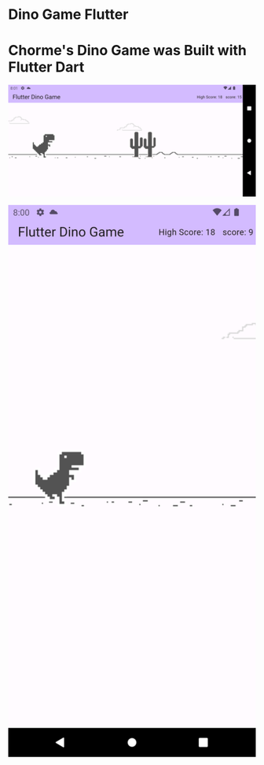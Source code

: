 # Dino Game Flutter
##
##
# Chorme's Dino Game was Built with Flutter Dart
<p align="center">
<img src="https://github.com/zainulabdn/dino-game-flutter/blob/main/Screenshot_1729350068.png" width="600px">
</p>
<p align="center">
<img src="https://github.com/zainulabdn/dino-game-flutter/blob/main/Screenshot_1729350056.png" width="600px">
</p>


